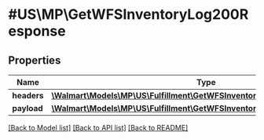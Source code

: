 # #US\MP\GetWFSInventoryLog200Response

## Properties

Name | Type | Description | Notes
------------ | ------------- | ------------- | -------------
**headers** | [**\Walmart\Models\MP\US\Fulfillment\GetWFSInventoryLog200ResponseHeaders**](GetWFSInventoryLog200ResponseHeaders.md) |  | [optional]
**payload** | [**\Walmart\Models\MP\US\Fulfillment\GetWFSInventoryLog200ResponsePayload**](GetWFSInventoryLog200ResponsePayload.md) |  | [optional]


[[Back to Model list]](../) [[Back to API list]](../../Api/US/MP) [[Back to README]](../../README.md)
